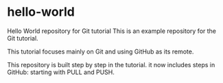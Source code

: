 # hello-world
Hello World repository for Git tutorial
This is an example repository for the Git tutorial.

This tutorial focuses mainly on Git and using GitHub as its remote.

This repository is built step by step in the tutorial.
it now includes steps in GitHub: starting with PULL and PUSH.
